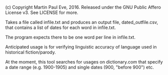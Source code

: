(c) Copyright Martin Paul Eve, 2016. Released under the GNU Public Affero License v3. See LICENSE for more. 

Takes a file called infile.txt and produces an output file, dated_outfile.csv, that contains a list of dates for each word in infile.txt.

The program expects there to be one word per line in infile.txt.

Anticipated usage is for verifying linguistic accuracy of language used in historical fiction/parody.

At the moment, this tool searches for usages on dictionary.com that specify a date range (e.g. 1900-1905) and single dates (900, "before 900") etc.